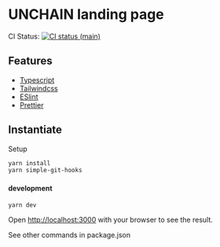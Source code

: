 # UNCHAIN landing page

CI Status: [![CI status (main)](https://github.com/neila/unchain-lp/actions/workflows/test.yml/badge.svg?branch=main)](https://github.com/neila/unchain-lp/actions/workflows/test.yml)

## Features

- [Typescript](https://github.com/DefinitelyTyped/DefinitelyTyped)
- [Tailwindcss](https://tailwindcss.com/)
- [ESlint](https://eslint.org/)
- [Prettier](https://prettier.io/)

## Instantiate

Setup

```zsh
yarn install
yarn simple-git-hooks
```

#### development

```zsh
yarn dev
```

Open [http://localhost:3000](http://localhost:3000) with your browser to see the result.

See other commands in package.json
